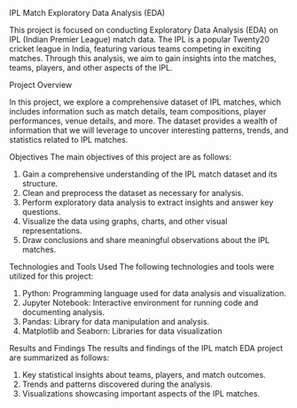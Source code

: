 IPL Match Exploratory Data Analysis (EDA)



This project is focused on conducting Exploratory Data Analysis (EDA) on IPL (Indian Premier League) match data. The IPL is a popular Twenty20 cricket league in India, featuring various teams competing in exciting matches. Through this analysis, we aim to gain insights into the matches, teams, players, and other aspects of the IPL.

Project Overview


In this project, we explore a comprehensive dataset of IPL matches, which includes information such as match details, team compositions, player performances, venue details, and more. The dataset provides a wealth of information that we will leverage to uncover interesting patterns, trends, and statistics related to IPL matches.

Objectives
The main objectives of this project are as follows:

1. Gain a comprehensive understanding of the IPL match dataset and its structure.
2. Clean and preprocess the dataset as necessary for analysis.
3. Perform exploratory data analysis to extract insights and answer key questions.
4. Visualize the data using graphs, charts, and other visual representations.
5. Draw conclusions and share meaningful observations about the IPL matches.


Technologies and Tools Used
The following technologies and tools were utilized for this project:

1. Python: Programming language used for data analysis and visualization.
2. Jupyter Notebook: Interactive environment for running code and documenting analysis.
3. Pandas: Library for data manipulation and analysis.
4. Matplotlib and Seaborn: Libraries for data visualization

Results and Findings
The results and findings of the IPL match EDA project are summarized as follows:

1. Key statistical insights about teams, players, and match outcomes.
2. Trends and patterns discovered during the analysis.
3. Visualizations showcasing important aspects of the IPL matches.
